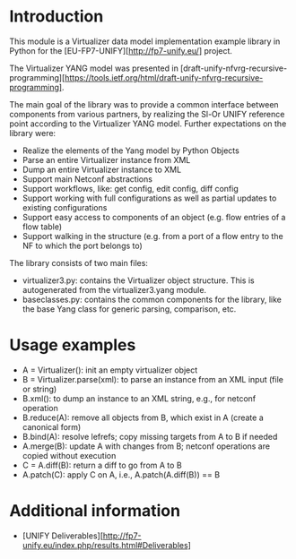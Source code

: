 # Introduction

This module is a Virtualizer data model implementation example library in Python for the [EU-FP7-UNIFY][http://fp7-unify.eu/] project.

The Virtualizer YANG model was presented in [draft-unify-nfvrg-recursive-programming][https://tools.ietf.org/html/draft-unify-nfvrg-recursive-programming].

The main goal of the library was to provide a common interface between components from various partners, by realizing the Sl-Or UNIFY reference point according to the Virtualizer YANG model.
Further expectations on the library were:
* Realize the elements of the Yang model by Python Objects
* Parse an entire Virtualizer instance from XML
* Dump an entire Virtualizer instance to XML
* Support main Netconf abstractions
* Support workflows, like: get config, edit config, diff config
* Support working with full configurations as well as partial updates to existing configurations
* Support easy access to components of an object (e.g. flow entries of a flow table)
* Support walking in the structure (e.g. from a port of a flow entry to the NF to which the port belongs to)

The library consists of two main files:
* virtualizer3.py: contains the Virtualizer object structure. This is autogenerated from the virtualizer3.yang module.
* baseclasses.py: contains the common components for the library, like the base Yang class for generic parsing, comparison, etc.

# Usage examples
* A = Virtualizer(): init an empty virtualizer object
* B = Virtualizer.parse(xml): to parse an instance from an XML input (file or string)
* B.xml(): to dump an instance to an XML string, e.g., for netconf operation
* B.reduce(A): remove all objects from B, which exist in A (create a canonical form)
* B.bind(A): resolve lefrefs; copy missing targets from A to B if needed
* A.merge(B): update A with changes from B; netconf operations are copied without execution
* C = A.diff(B): return a diff to go from A to B
* A.patch(C): apply C on A, i.e., A.patch(A.diff(B)) == B

# Additional information

* [UNIFY Deliverables][http://fp7-unify.eu/index.php/results.html#Deliverables]



